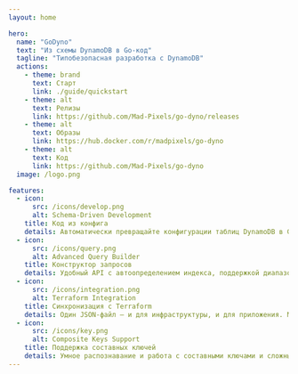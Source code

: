 ```yaml
---
layout: home

hero:
  name: "GoDyno"
  text: "Из схемы DynamoDB в Go-код"
  tagline: "Типобезопасная разработка с DynamoDB"
  actions:
    - theme: brand
      text: Старт
      link: ./guide/quickstart
    - theme: alt
      text: Релизы
      link: https://github.com/Mad-Pixels/go-dyno/releases
    - theme: alt
      text: Образы
      link: https://hub.docker.com/r/madpixels/go-dyno
    - theme: alt
      text: Код
      link: https://github.com/Mad-Pixels/go-dyno
  image: /logo.png

features:
  - icon: 
      src: /icons/develop.png
      alt: Schema-Driven Development
    title: Код из конфига
    details: Автоматически превращайте конфигурации таблиц DynamoDB в Go-код с полной типобезопасностью
  - icon: 
      src: /icons/query.png
      alt: Advanced Query Builder
    title: Конструктор запросов
    details: Удобный API с автоопределением индекса, поддержкой диапазонов и составных ключей
  - icon: 
      src: /icons/integration.png
      alt: Terraform Integration 
    title: Синхронизация с Terraform
    details: Один JSON-файл — и для инфраструктуры, и для приложения. Максимальная согласованность
  - icon: 
      src: /icons/key.png
      alt: Composite Keys Support
    title: Поддержка составных ключей
    details: Умное распознавание и работа с составными ключами и сложными запросами
---
```

